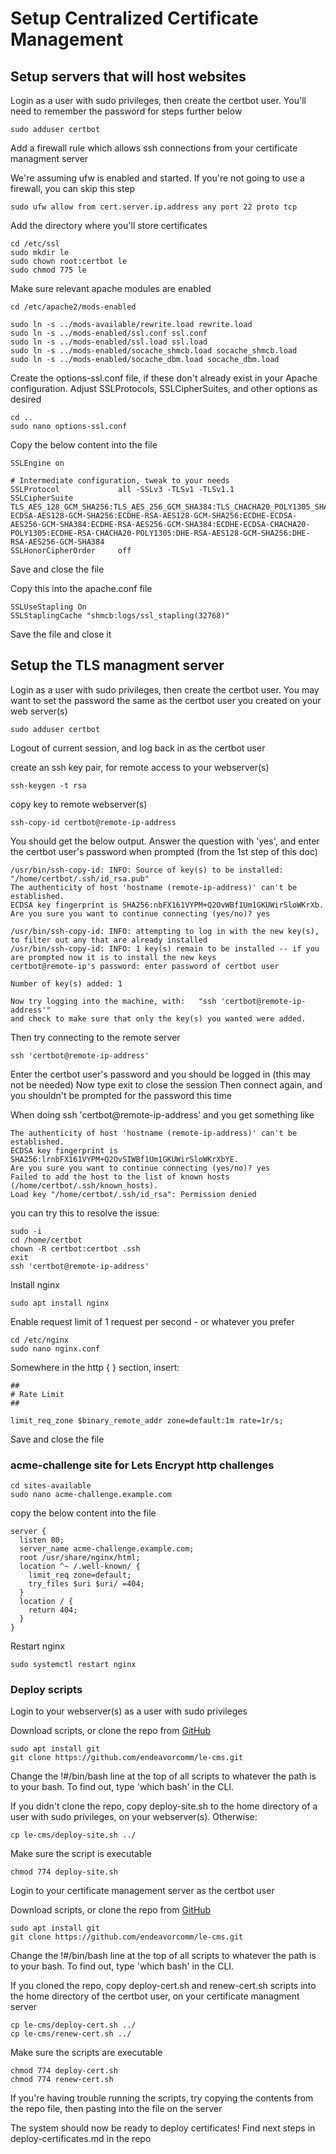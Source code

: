 # Setup Centralized Certificate Management

## Setup servers that will host websites

Login as a user with sudo privileges, then create the certbot user. You'll need to remember the password for steps further below

    sudo adduser certbot

Add a firewall rule which allows ssh connections from your certificate managment server

We're assuming ufw is enabled and started. If you're not going to use a firewall, you can skip this step

    sudo ufw allow from cert.server.ip.address any port 22 proto tcp

Add the directory where you'll store certificates

    cd /etc/ssl
    sudo mkdir le
    sudo chown root:certbot le
    sudo chmod 775 le

Make sure relevant apache modules are enabled

    cd /etc/apache2/mods-enabled

    sudo ln -s ../mods-available/rewrite.load rewrite.load
    sudo ln -s ../mods-enabled/ssl.conf ssl.conf
    sudo ln -s ../mods-enabled/ssl.load ssl.load
    sudo ln -s ../mods-enabled/socache_shmcb.load socache_shmcb.load
    sudo ln -s ../mods-enabled/socache_dbm.load socache_dbm.load

Create the options-ssl.conf file, if these don't already exist in your Apache configuration. Adjust SSLProtocols, SSLCipherSuites, and other options as desired

    cd ..
    sudo nano options-ssl.conf

Copy the below content into the file

    SSLEngine on
    
    # Intermediate configuration, tweak to your needs
    SSLProtocol             all -SSLv3 -TLSv1 -TLSv1.1
    SSLCipherSuite          TLS_AES_128_GCM_SHA256:TLS_AES_256_GCM_SHA384:TLS_CHACHA20_POLY1305_SHA256:ECDHE-ECDSA-AES128-GCM-SHA256:ECDHE-RSA-AES128-GCM-SHA256:ECDHE-ECDSA-AES256-GCM-SHA384:ECDHE-RSA-AES256-GCM-SHA384:ECDHE-ECDSA-CHACHA20-POLY1305:ECDHE-RSA-CHACHA20-POLY1305:DHE-RSA-AES128-GCM-SHA256:DHE-RSA-AES256-GCM-SHA384
    SSLHonorCipherOrder     off

Save and close the file

Copy this into the apache.conf file

    SSLUseStapling On
    SSLStaplingCache "shmcb:logs/ssl_stapling(32768)"

Save the file and close it

## Setup the TLS managment server

Login as a user with sudo privileges, then create the certbot user. You may want to set the password the same as the certbot user you created on your web server(s)

    sudo adduser certbot

Logout of current session, and log back in as the certbot user

create an ssh key pair, for remote access to your webserver(s)

    ssh-keygen -t rsa

copy key to remote webserver(s)

    ssh-copy-id certbot@remote-ip-address

You should get the below output. Answer the question with 'yes', and enter the certbot user's password when prompted (from the 1st step of this doc)

    /usr/bin/ssh-copy-id: INFO: Source of key(s) to be installed: "/home/certbot/.ssh/id_rsa.pub"
    The authenticity of host 'hostname (remote-ip-address)' can't be established.
    ECDSA key fingerprint is SHA256:nbFX161VYPM+Q2OvWBf1Um1GKUWirSloWKrXb.
    Are you sure you want to continue connecting (yes/no)? yes
    
    /usr/bin/ssh-copy-id: INFO: attempting to log in with the new key(s), to filter out any that are already installed
    /usr/bin/ssh-copy-id: INFO: 1 key(s) remain to be installed -- if you are prompted now it is to install the new keys
    certbot@remote-ip's password: enter password of certbot user
    
    Number of key(s) added: 1
    
    Now try logging into the machine, with:   "ssh 'certbot@remote-ip-address'"
    and check to make sure that only the key(s) you wanted were added.

Then try connecting to the remote server

    ssh 'certbot@remote-ip-address'

Enter the certbot user's password and you should be logged in (this may not be needed)
Now type exit to close the session
Then connect again, and you shouldn't be prompted for the password this time

When doing ssh 'certbot@remote-ip-address' and you get something like

    The authenticity of host 'hostname (remote-ip-address)' can't be established.
    ECDSA key fingerprint is SHA256:lrnbFX161VYPM+Q2OvSIWBf1Um1GKUWirSloWKrXbYE.
    Are you sure you want to continue connecting (yes/no)? yes
    Failed to add the host to the list of known hosts (/home/certbot/.ssh/known_hosts).
    Load key "/home/certbot/.ssh/id_rsa": Permission denied

you can try this to resolve the issue:

    sudo -i
    cd /home/certbot
    chown -R certbot:certbot .ssh
    exit
    ssh 'certbot@remote-ip-address'

Install nginx

    sudo apt install nginx

Enable request limit of 1 request per second - or whatever you prefer

    cd /etc/nginx
    sudo nano nginx.conf

Somewhere in the http { } section, insert:

    ##
    # Rate Limit
    ##
    
    limit_req_zone $binary_remote_addr zone=default:1m rate=1r/s;

Save and close the file

### acme-challenge site for Lets Encrypt http challenges

    cd sites-available
    sudo nano acme-challenge.example.com

copy the below content into the file

    server {
      listen 80;
      server_name acme-challenge.example.com;
      root /usr/share/nginx/html;
      location ^~ /.well-known/ {
        limit_req zone=default;
        try_files $uri $uri/ =404;
      }
      location / {
        return 404;
      }
    }

Restart nginx

    sudo systemctl restart nginx

### Deploy scripts

Login to your webserver(s) as a user with sudo privileges

Download scripts, or clone the repo from [GitHub](https://github.com/endeavorcomm/le-cms)

    sudo apt install git
    git clone https://github.com/endeavorcomm/le-cms.git

Change the !#/bin/bash line at the top of all scripts to whatever the path is to your bash. To find out, type 'which bash' in the CLI.

If you didn't clone the repo, copy deploy-site.sh to the home directory of a user with sudo privileges, on your webserver(s). Otherwise:

    cp le-cms/deploy-site.sh ../

Make sure the script is executable

    chmod 774 deploy-site.sh

Login to your certificate management server as the certbot user

Download scripts, or clone the repo from [GitHub](https://github.com/endeavorcomm/le-cms)

    sudo apt install git
    git clone https://github.com/endeavorcomm/le-cms.git

Change the !#/bin/bash line at the top of all scripts to whatever the path is to your bash. To find out, type 'which bash' in the CLI.

If you cloned the repo, copy deploy-cert.sh and renew-cert.sh scripts into the home directory of the certbot user, on your certificate managment server

    cp le-cms/deploy-cert.sh ../
    cp le-cms/renew-cert.sh ../

Make sure the scripts are executable

    chmod 774 deploy-cert.sh
    chmod 774 renew-cert.sh

If you're having trouble running the scripts, try copying the contents from the repo file, then pasting into the file on the server

The system should now be ready to deploy certificates! Find next steps in deploy-certificates.md in the repo
